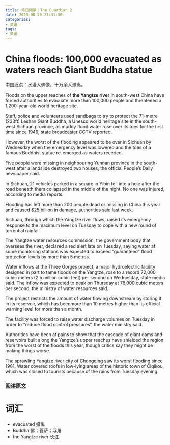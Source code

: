 ```yaml
---
title: 今日阅读：The Guardian 2
date: 2020-08-20 23:31:36
categories:
- 英语
tags:
- 英语
---
```


# China floods: 100,000 **evacuated** as waters reach Giant Buddha statue
中国泛洪：水漫大佛像，十万余人撤离。


Floods on the upper reaches of **the Yangtze river** in south-west China have forced authorities to evacuate more than 100,000 people and threatened a 1,200-year-old world heritage site.



Staff, police and volunteers used sandbags to try to protect the 71-metre (233ft) Leshan Giant Buddha, a Unesco world heritage site in the south-west Sichuan province, as muddy flood water rose over its toes for the first time since 1949, state broadcaster CCTV reported.

However, the worst of the flooding appeared to be over in Sichuan by Wednesday when the emergency level was lowered and the toes of a famous Buddhist statue re-emerged as waters receded.

Five people were missing in neighbouring Yunnan province in the south-west after a landslide destroyed two houses, the official People’s Daily newspaper said.

In Sichuan, 21 vehicles parked in a square in Yibin fell into a hole after the road beneath them collapsed in the middle of the night. No one was injured, according to media reports.

Flooding has left more than 200 people dead or missing in China this year and caused $25 billion in damage, authorities said last week.

Sichuan, through which the Yangtze river flows, raised its emergency response to the maximum level on Tuesday to cope with a new round of torrential rainfall.

The Yangtze water resources commission, the government body that oversees the river, declared a red alert late on Tuesday, saying water at some monitoring stations was expected to exceed “guaranteed” flood protection levels by more than 5 metres.

Water inflows at the Three Gorges project, a major hydroelectric facility designed in part to tame floods on the Yangtze, rose to a record 72,000 cubic meters (2.5 million cubic feet) per second on Wednesday, state media said. The inflow was expected to peak on Thursday at 76,000 cubic meters per second, the ministry of water resources said.

The project restricts the amount of water flowing downstream by storing it in its reservoir, which has beenmore than 10 metres higher than its official warning level for more than a month.

The facility was forced to raise water discharge volumes on Tuesday in order to “reduce flood control pressures“, the water ministry said.

Authorities have been at pains to show that the cascade of giant dams and reservoirs built along the Yangtze’s upper reaches have shielded the region from the worst of the floods this year, though critics say they might be making things worse.

The sprawling Yangtze river city of Chongqing saw its worst flooding since 1981. Water covered roofs in low-lying areas of the historic town of Ciqikou, which was closed to tourists because of the rains from Tuesday evening.


### [阅读原文](https://www.theguardian.com/world/2020/aug/19/china-floods-100000-evacuated-as-waters-reach-leshan-giant-buddha-statue)


# 词汇

- evacuated 撤离
- Buddha  佛；菩萨；浮屠
- the Yangtze river 长江
